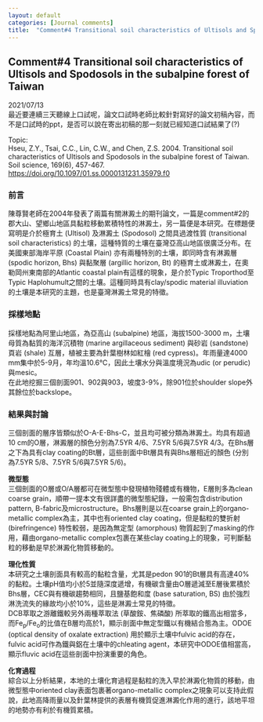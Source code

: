 ```yaml
---
layout: default
categories: [Journal comments]
title:  "Comment#4 Transitional soil characteristics of Ultisols and Spodosols in the subalpine forest of Taiwan"
---  
```

## Comment#4 Transitional soil characteristics of Ultisols and Spodosols in the subalpine forest of Taiwan  
2021/07/13  
最近要連續三天聽線上口試呢，論文口試時老師比較針對寫好的論文初稿內容，而不是口試時的ppt，是否可以說在寄出初稿的那一刻就已經知道口試結果了(?)  
  
Topic:  
Hseu, Z.Y., Tsai, C.C., Lin, C.W., and Chen, Z.S. 2004. Transitional soil characteristics of Ultisols and Spodosols in the subalpine forest of Taiwan. Soil science, 169(6), 457-467.  
<a href="https://doi.org/10.1097/01.ss.0000131231.35979.f0" target="_blank">https://doi.org/10.1097/01.ss.0000131231.35979.f0</a>  
  
### 前言  
陳尊賢老師在2004年發表了兩篇有關淋澱土的期刊論文，一篇是comment#2的郡大山、望鄉山地區具黏粒移動累積特性的淋澱土，另一篇便是本研究。在標題便寫明是介於極育土 (Ultisol) 及淋澱土 (Spodosol) 之間具過渡性質 (transitional soil characteristics) 的土壤，這種特質的土壤在臺灣亞高山地區很廣泛分布。在美國東部海岸平原 (Coastal Plain) 亦有兩種特別的土壤，即同時含有淋澱層 (spodic horizon, Bhs) 與黏聚層 (argillic horizon, Bt) 的極育土或淋澱土，在奧勒岡州東南部的Atlantic coastal plain有這樣的現象，是介於Typic Troporthod至Typic Haplohumult之間的土壤。這種同時具有clay/spodic material illuviation的土壤是本研究的主題，也是臺灣淋澱土常見的特徵。  
  
### 採樣地點  
採樣地點為阿里山地區，為亞高山 (subalpine) 地區，海拔1500-3000 m，土壤母質為黏質的海洋沉積物 (marine argillaceous sediment) 與砂岩 (sandstone) 頁岩 (shale) 互層，植被主要為針葉樹林如紅檜 (red cypress)。年雨量達4000 mm集中於5-9月，年均溫10.6&deg;C，因此土壤水分與溫度境況為udic (or perudic) 與mesic。  
在此地挖掘三個剖面901、902與903，坡度3-9%，除901位於shoulder slope外其餘位於backslope。  
  
### 結果與討論  
三個剖面的層序皆類似於O-A-E-Bhs-C，並且均可被分類為淋澱土。均具有超過10 cm的O層，淋澱層的顏色分別為7.5YR 4/6、7.5YR 5/6與7.5YR 4/3。在Bhs層之下為具有clay coating的Bt層，這些剖面中Bt層具有與Bhs層相近的顏色 (分別為7.5YR 5/8、7.5YR 5/6與7.5YR 5/6)。  
  
**微型態**  
三個剖面的O層或O/A層都可在微型態中發現植物殘體或有機物，E層則多為clean coarse grain，順帶一提本文有很詳盡的微型態紀錄，一般需包含distribution pattern, B-fabric及microstructure。Bhs層則是以在coarse grain上的organo-metallic complex為主，其中也有oriented clay coating，但是黏粒的雙折射 (birefringence) 特性較弱，是因為無定型 (amorphous) 物質起到了masking的作用，藉由organo-metallic complex包裹在某些clay coating上的現象，可判斷黏粒的移動是早於淋澱化物質移動的。  
  
**理化性質**  
本研究之土壤剖面具有較高的黏粒含量，尤其是pedon 901的Bt層具有高達40%的黏粒。土壤pH值均小於5並隨深度遞增，有機碳含量由O層遞減至E層後累積於Bhs層，CEC與有機碳趨勢相同，且鹽基飽和度 (base saturation, BS) 由於強烈淋洗流失的緣故均小於10%，這些是淋澱土常見的特徵。  
DCB萃取之游離鐵較另外兩種萃取法 (草酸銨、焦磷酸) 所萃取的鐵高出相當多，而Fe<sub>p</sub>/Fe<sub>o</sub>的比值在B層均高於1，顯示剖面中無定型鐵以有機結合態為主。ODOE (optical density of oxalate extraction) 用於顯示土壤中fulvic acid的存在，fulvic acid可作為鐵與鋁在土壤中的chleating agent，本研究中ODOE值相當高，顯示fluvic acid在這些剖面中扮演重要的角色。  
  
**化育過程**  
綜合以上分析結果，本地的土壤化育過程是黏粒的洗入早於淋澱化物質的移動，由微型態中oriented clay表面包裹著organo-metallic complex之現象可以支持此假說，此地高降雨量以及針葉林提供的表層有機質促進淋澱化作用的進行，該地平坦的地勢亦有利於有機質累積。   

